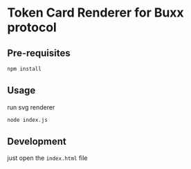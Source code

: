 # Token Card Renderer for Buxx protocol

## Pre-requisites

```bash
npm install
```

## Usage

run svg renderer

```bash
node index.js
```

## Development

just open the `index.html` file
